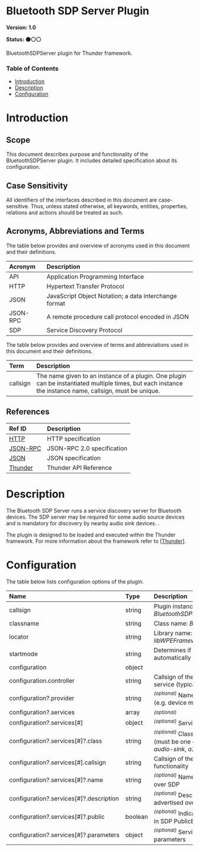 <!-- Generated automatically, DO NOT EDIT! -->
<a name="head.Bluetooth_SDP_Server_Plugin"></a>
# Bluetooth SDP Server Plugin

**Version: 1.0**

**Status: :black_circle::white_circle::white_circle:**

BluetoothSDPServer plugin for Thunder framework.

### Table of Contents

- [Introduction](#head.Introduction)
- [Description](#head.Description)
- [Configuration](#head.Configuration)

<a name="head.Introduction"></a>
# Introduction

<a name="head.Scope"></a>
## Scope

This document describes purpose and functionality of the BluetoothSDPServer plugin. It includes detailed specification about its configuration.

<a name="head.Case_Sensitivity"></a>
## Case Sensitivity

All identifiers of the interfaces described in this document are case-sensitive. Thus, unless stated otherwise, all keywords, entities, properties, relations and actions should be treated as such.

<a name="head.Acronyms,_Abbreviations_and_Terms"></a>
## Acronyms, Abbreviations and Terms

The table below provides and overview of acronyms used in this document and their definitions.

| Acronym | Description |
| :-------- | :-------- |
| <a name="acronym.API">API</a> | Application Programming Interface |
| <a name="acronym.HTTP">HTTP</a> | Hypertext Transfer Protocol |
| <a name="acronym.JSON">JSON</a> | JavaScript Object Notation; a data interchange format |
| <a name="acronym.JSON-RPC">JSON-RPC</a> | A remote procedure call protocol encoded in JSON |
| <a name="acronym.SDP">SDP</a> | Service Discovery Protocol |

The table below provides and overview of terms and abbreviations used in this document and their definitions.

| Term | Description |
| :-------- | :-------- |
| <a name="term.callsign">callsign</a> | The name given to an instance of a plugin. One plugin can be instantiated multiple times, but each instance the instance name, callsign, must be unique. |

<a name="head.References"></a>
## References

| Ref ID | Description |
| :-------- | :-------- |
| <a name="ref.HTTP">[HTTP](http://www.w3.org/Protocols)</a> | HTTP specification |
| <a name="ref.JSON-RPC">[JSON-RPC](https://www.jsonrpc.org/specification)</a> | JSON-RPC 2.0 specification |
| <a name="ref.JSON">[JSON](http://www.json.org/)</a> | JSON specification |
| <a name="ref.Thunder">[Thunder](https://github.com/WebPlatformForEmbedded/Thunder/blob/master/doc/WPE%20-%20API%20-%20WPEFramework.docx)</a> | Thunder API Reference |

<a name="head.Description"></a>
# Description

The Bluetooth SDP Server runs a service discovery server for Bluetooth devices. The SDP server may be required for some audio source devices and is mandatory for discovery by nearby audio sink devices. .

The plugin is designed to be loaded and executed within the Thunder framework. For more information about the framework refer to [[Thunder](#ref.Thunder)].

<a name="head.Configuration"></a>
# Configuration

The table below lists configuration options of the plugin.

| Name | Type | Description |
| :-------- | :-------- | :-------- |
| callsign | string | Plugin instance name (default: *BluetoothSDPServer*) |
| classname | string | Class name: *BluetoothSDPServer* |
| locator | string | Library name: *libWPEFrameworkBluetoothSDPServer.so* |
| startmode | string | Determines if the plugin shall be started automatically along with the framework |
| configuration | object |  |
| configuration.controller | string | Callsign of the Bluetooth controller service (typically *BluetoothControl*) |
| configuration?.provider | string | <sup>*(optional)*</sup> Name of the service provider (e.g. device manufacturer) |
| configuration?.services | array | <sup>*(optional)*</sup>  |
| configuration?.services[#] | object | <sup>*(optional)*</sup> Service settings |
| configuration?.services[#]?.class | string | <sup>*(optional)*</sup> Class of the Bluetooth service (must be one of the following: *a2dp-audio-sink*, *a2dp-audio-source*) |
| configuration?.services[#].callsign | string | Callsign of the service providing the functionality |
| configuration?.services[#]?.name | string | <sup>*(optional)*</sup> Name of the service advertised over SDP |
| configuration?.services[#]?.description | string | <sup>*(optional)*</sup> Description of the service advertised over SDP |
| configuration?.services[#]?.public | boolean | <sup>*(optional)*</sup> Indicates if the service is listed in SDP PublicBrowseRoot group |
| configuration?.services[#]?.parameters | object | <sup>*(optional)*</sup> Service-specific configuration parameters |

